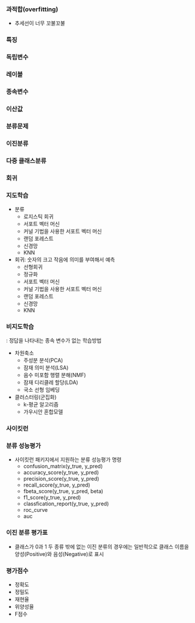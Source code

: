 ### 과적합(overfitting)
- 추세선이 너무 꼬불꼬불

### 특징
### 독립변수
### 레이블
### 종속변수
### 이산값
### 분류문제
### 이진분류
### 다중 클래스분류
### 회귀

### 지도학습
- 분류
    + 로지스틱 회귀
    + 서포트 벡터 머신
    + 커널 기법을 사용한 서포트 벡터 머신
    + 랜덤 포레스트
    + 신경망
    + KNN
- 회귀: 숫자의 크고 작음에 의미를 부여해서 예측
    + 선형회귀
    + 정규화
    + 서포트 벡터 머신
    + 커널 기법을 사용한 서포트 벡터 머신
    + 랜덤 포레스트
    + 신경망
    + KNN
### 비지도학습
: 정답을 나타내는 종속 변수가 없는 학습방법
- 차원축소
    + 주성분 분석(PCA)
    + 잠재 의미 분석(LSA)
    + 음수 미포함 행렬 분해(NMF)
    + 잠재 디리클레 할당(LDA)
    + 국소 선형 임베딩
- 클러스터링(군집화)
    + k-평균 알고리즘
    + 가우시안 혼합모델

### 사이킷런

### 분류 성능평가
- 사이킷런 패키지에서 지원하는 분류 성능평가 명령
    + confusion_matrix(y_true, y_pred)
    + accuracy_score(y_true, y_pred)
    + precision_score(y_true, y_pred)
    + recall_score(y_true, y_pred)
    + fbeta_score(y_true, y_pred, beta)
    + f1_score(y_true, y_pred)
    + classfication_report(y_true, y_pred)
    + roc_curve
    + auc

### 이진 분류 평가표 
- 클래스가 0과 1 두 종류 밖에 없는 이진 분류의 경우에는 일반적으로 클래스 이름을 양성(Positive)와 음성(Negative)로 표시

### 평가점수
- 정확도
- 정밀도
- 재현율
- 위양성율
- F점수